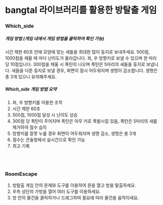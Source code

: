 # bangtal 라이브러리를 활용한 방탈출 게임
### Which_side
##### 게임 방법 (게임 내에서 게임 방법을 클릭하여 확인 가능)
시간 제한 60초 안에 모양에 맞는 새들을 최대한 많이 둥지로 보내주세요.
500점, 1000점을 채울 때 마다 난이도가 올라갑니다.
좌, 우 방향키로 보낼 수 있으며 한 마리 당 10점입니다.
300점을 채울 시 폭탄이 나오며 폭탄은 5마리의 새들을 둥지로 보냅니다.
새들을 다른 둥지로 보낼 경우, 화면이 잠시 어두워지며 생명이 감소합니다.
생명은 총 3개 있으니 유의해주세요.

##### Which_side 게임 방법 요약
1. 좌, 우 방향키를 이용한 조작
2. 시간 제한 60초
3. 500점, 1000점 달성 시 난이도 상승
4. 300점 당 폭탄이 주어지며 폭탄은 아무 키로 폭발시킬 있음, 폭탄은 5마리의 새를 제거하여 점수 습득
5. 방향키를 잘못 누를 경우 화면이 어두워지며 생명 감소, 생명은 총 3개
6. 점수는 콘솔창에서 실시간으로 확인 가능
7. 최고 기록 

<br></br>
### RoomEscape
1. 방탈출 게임 안의 문제와 도구를 이용하여 문을 열고 방을 탈출하세요.
2. 우측 상단의 가방을 열어 여러 도구를 이용하세요.
3. 방 안의 물건을 클릭하거나 드래그하여 필요에 따라 물건을 움직이세요.
